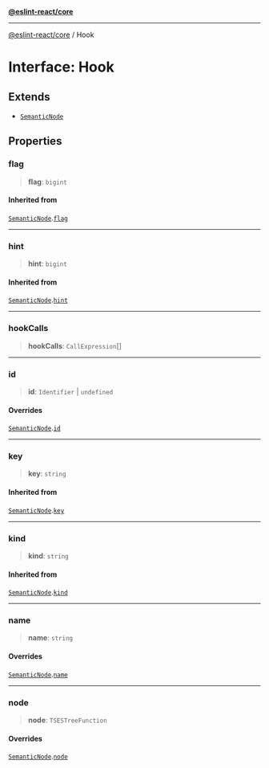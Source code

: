 [**@eslint-react/core**](../README.md)

***

[@eslint-react/core](../README.md) / Hook

# Interface: Hook

## Extends

- [`SemanticNode`](SemanticNode.md)

## Properties

### flag

> **flag**: `bigint`

#### Inherited from

[`SemanticNode`](SemanticNode.md).[`flag`](SemanticNode.md#flag)

***

### hint

> **hint**: `bigint`

#### Inherited from

[`SemanticNode`](SemanticNode.md).[`hint`](SemanticNode.md#hint)

***

### hookCalls

> **hookCalls**: `CallExpression`[]

***

### id

> **id**: `Identifier` \| `undefined`

#### Overrides

[`SemanticNode`](SemanticNode.md).[`id`](SemanticNode.md#id)

***

### key

> **key**: `string`

#### Inherited from

[`SemanticNode`](SemanticNode.md).[`key`](SemanticNode.md#key)

***

### kind

> **kind**: `string`

#### Inherited from

[`SemanticNode`](SemanticNode.md).[`kind`](SemanticNode.md#kind)

***

### name

> **name**: `string`

#### Overrides

[`SemanticNode`](SemanticNode.md).[`name`](SemanticNode.md#name)

***

### node

> **node**: `TSESTreeFunction`

#### Overrides

[`SemanticNode`](SemanticNode.md).[`node`](SemanticNode.md#node)
